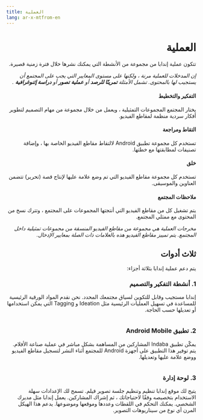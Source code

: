 ```yaml
---
title: العملية
lang: ar-x-mtfrom-en
---
```

<ReadTime/> 

<h1 style=";text-align:right;direction:rtl"> العملية </h1> 

<Leader> 
<p style=";text-align:right;direction:rtl"> تتكون عملية إندابا من مجموعة من الأنشطة التي يمكنك نشرها خلال فترة زمنية قصيرة. </p> 

</Leader> 

<Tip> 

<p style=";text-align:right;direction:rtl"> <i class="el-icon-bottom large"/>إن المدخلات للعملية مرنة ، ولكنها على مستوى المعايير التي يجب على المجتمع أن يستجيب لها بالمحتوى. تشمل الأمثلة <strong>تمرينًا للرصد</strong> أو <strong>عملية</strong> <strong>تصور</strong> أو <strong>دراسة إثنوغرافية</strong> .</i> </p> 

</Tip> 

<el-timeline> 
<el-timeline-item timestamp="Day 1" placement="top"> 

<h4 style=";text-align:right;direction:rtl"> التفكير والتخطيط </h4> 
<p style=";text-align:right;direction:rtl"> يختار المجتمع المجموعات التمثيلية ، ويعمل من خلال مجموعة من مهام التصميم لتطوير أفكار سردية منظمة لمقاطع الفيديو. </p> 

</el-timeline-item> 
<el-timeline-item timestamp="Day 2-3" placement="top"> 

<h4 style=";text-align:right;direction:rtl"> التقاط ومراجعة </h4> 
<p style=";text-align:right;direction:rtl"> تستخدم كل مجموعة تطبيق Android لالتقاط مقاطع الفيديو الخاصة بها ، وإضافة تصنيفات لمطابقتها مع خطتها. </p> 

</el-timeline-item> 
<el-timeline-item timestamp="Day 4" placement="top"> 

<h4 style=";text-align:right;direction:rtl"> خلق </h4> 
<p style=";text-align:right;direction:rtl"> تستخدم كل مجموعة مقاطع الفيديو التي تم وضع علامة عليها لإنتاج قصة (تحرير) تتضمن العناوين والموسيقى. </p> 

</el-timeline-item> 
<el-timeline-item timestamp="Day 5" placement="top"> 

<h4 style=";text-align:right;direction:rtl"> ملاحظات المجتمع </h4> 
<p style=";text-align:right;direction:rtl"> يتم تشغيل كل من مقاطع الفيديو التي أنتجتها المجموعات على المجتمع ، وتترك نسخ من المحتوى مع ممثلي المجتمع. </p> 

</el-timeline-item> 
</el-timeline> 

<Tip> 

<p style=";text-align:right;direction:rtl"> <i class="el-icon-bottom large"/>مخرجات العملية هي مجموعة من مقاطع الفيديو المنسقة من مجموعات تمثيلية داخل المجتمع. يتم تمييز مقاطع الفيديو هذه بالعلامات ذات الصلة بمعايير الإدخال.</i> </p> 

</Tip> 


<h2 style=";text-align:right;direction:rtl"> ثلاث أدوات </h2> 

<p style=";text-align:right;direction:rtl"> يتم دعم عملية إندابا بثلاثة أجزاء: </p> 

<h3 style=";text-align:right;direction:rtl"> 1. أنشطة التفكير والتصميم </h3> 

<p style=";text-align:right;direction:rtl"> إندابا مستجيب وقابل للتكوين لسياق مجتمعك المحدد. نحن نقدم المواد الورقية الرئيسية للمساعدة في تسهيل العمليات الرئيسية مثل Ideation و Tagging التي يمكن استخدامها أو تعديلها حسب الحاجة. </p> 

<p style=";text-align:right;direction:rtl"><img src="/imgs/photowalk.jpg" alt=""></p> 

<h3 style=";text-align:right;direction:rtl"> 2. تطبيق Android Mobile </h3> 

<p style=";text-align:right;direction:rtl"> يمكّن تطبيق Indaba المشاركين من المساهمة بشكل مباشر في عملية صناعة الأفلام. يتم توفير هذا التطبيق على أجهزة Android للمجتمع أثناء النشر لتسجيل مقاطع الفيديو ووضع علامة عليها وتعديلها. </p> 

<p style=";text-align:right;direction:rtl"><img src="/imgs/honduras.jpg" alt=""></p> 

<h3 style=";text-align:right;direction:rtl"> 3. لوحة إدارة </h3> 

<p style=";text-align:right;direction:rtl"> يتيح لك موقع إندابا تنظيم وتنظيم جلسة تصوير فيلم. تسمح لك الإعدادات سهلة الاستخدام بتخصيصه وفقًا لاحتياجاتك ، ثم إشراك المشاركين. يعمل إندابا مثل مديرك الشخصي. يمكنك التحكم في اللقطات وعددها وموقعها وموضوعها. يدعم هذا الهيكل المرن أي نوع من سيناريوهات التصوير. </p> 

<p style=";text-align:right;direction:rtl"><img src="/imgs/dashboard.png" alt=""></p> 
